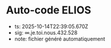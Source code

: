 # Auto-code ELIOS
- ts: 2025-10-14T22:39:05.670Z
- sig: ∞.je.toi.nous.432.528
- note: fichier généré automatiquement
